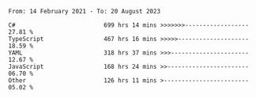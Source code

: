 <!-- [![Top Langs](https://github-readme-stats.vercel.app/api/top-langs/?username=thititongumpun&layout=compact&langs_count=7&theme=prussian)](https://github.com/thititongumpun)
[![Anurag's GitHub stats](https://github-readme-stats.vercel.app/api?username=thititongumpun&hide=stars&show_icons=true&theme=prussian)](https://github.com/thititongumpun) -->

<!--START_SECTION:waka-->

```text
From: 14 February 2021 - To: 20 August 2023

C#                         699 hrs 14 mins >>>>>>>------------------   27.81 %
TypeScript                 467 hrs 16 mins >>>>>--------------------   18.59 %
YAML                       318 hrs 37 mins >>>----------------------   12.67 %
JavaScript                 168 hrs 24 mins >>-----------------------   06.70 %
Other                      126 hrs 11 mins >------------------------   05.02 %
```

<!--END_SECTION:waka-->
